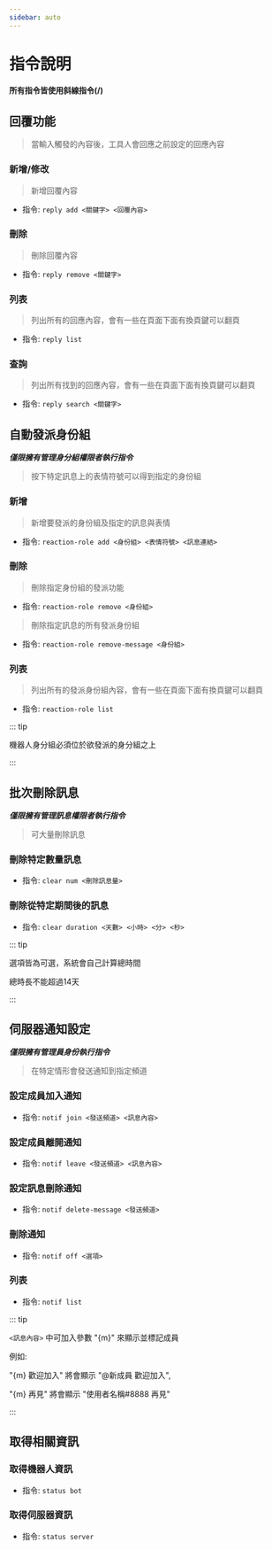 ```yaml
---
sidebar: auto
---
```


# 指令說明

#### 所有指令皆使用斜線指令(/)

## 回覆功能

> 當輸入觸發的內容後，工具人會回應之前設定的回應內容

### 新增/修改

> 新增回覆內容

- 指令: `reply add <關鍵字> <回覆內容>`

### 刪除

> 刪除回覆內容

- 指令: `reply remove <關鍵字>`

### 列表

> 列出所有的回應內容，會有一些在頁面下面有換頁鍵可以翻頁

- 指令: `reply list`

### 查詢

> 列出所有找到的回應內容，會有一些在頁面下面有換頁鍵可以翻頁

- 指令: `reply search <關鍵字>`

## 自動發派身份組

_**僅限擁有管理身分組權限者執行指令**_

> 按下特定訊息上的表情符號可以得到指定的身份組

### 新增

> 新增要發派的身份組及指定的訊息與表情

- 指令: `reaction-role add <身份組> <表情符號> <訊息連結>`

### 刪除

> 刪除指定身份組的發派功能

- 指令: `reaction-role remove <身份組>`

> 刪除指定訊息的所有發派身份組

- 指令: `reaction-role remove-message <身份組>`

### 列表

> 列出所有的發派身份組內容，會有一些在頁面下面有換頁鍵可以翻頁

- 指令: `reaction-role list`

::: tip

機器人身分組必須位於欲發派的身分組之上

:::

## 批次刪除訊息

_**僅限擁有管理訊息權限者執行指令**_

> 可大量刪除訊息

### 刪除特定數量訊息

- 指令: `clear num <刪除訊息量>`

### 刪除從特定期間後的訊息

- 指令: `clear duration <天數> <小時> <分> <秒>`

::: tip

選項皆為可選，系統會自己計算總時間

總時長不能超過14天

:::

## 伺服器通知設定

_**僅限擁有管理員身份執行指令**_

> 在特定情形會發送通知到指定頻道

### 設定成員加入通知

- 指令: `notif join <發送頻道> <訊息內容>`


### 設定成員離開通知

- 指令: `notif leave <發送頻道> <訊息內容>`

### 設定訊息刪除通知

- 指令: `notif delete-message <發送頻道>`

### 刪除通知

- 指令: `notif off <選項>`

### 列表

- 指令: `notif list`

::: tip

`<訊息內容>` 中可加入參數 "{m}" 來顯示並標記成員

例如: 

"{m} 歡迎加入" 將會顯示 "@新成員 歡迎加入",

"{m} 再見" 將會顯示 "使用者名稱#8888 再見"

:::

## 取得相關資訊

### 取得機器人資訊

- 指令: `status bot`

### 取得伺服器資訊

- 指令: `status server`
